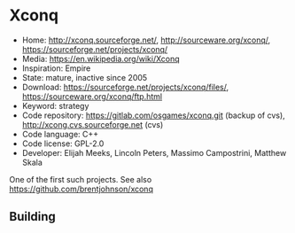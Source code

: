 # Xconq

- Home: http://xconq.sourceforge.net/, http://sourceware.org/xconq/, https://sourceforge.net/projects/xconq/
- Media: https://en.wikipedia.org/wiki/Xconq
- Inspiration: Empire
- State: mature, inactive since 2005
- Download: https://sourceforge.net/projects/xconq/files/, https://sourceware.org/xconq/ftp.html
- Keyword: strategy
- Code repository: https://gitlab.com/osgames/xconq.git (backup of cvs), http://xcong.cvs.sourceforge.net (cvs)
- Code language: C++
- Code license: GPL-2.0
- Developer: Elijah Meeks, Lincoln Peters, Massimo Campostrini, Matthew Skala

One of the first such projects.
See also https://github.com/brentjohnson/xconq

## Building


